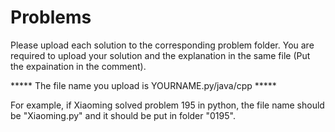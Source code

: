 # Problems

Please upload each solution to the corresponding problem folder. You are required to upload your solution and the explanation in the same file (Put the expaination in the comment). 


*****  The file name you upload is YOURNAME.py/java/cpp *****


For example, if Xiaoming solved problem 195 in python, the file name should be "Xiaoming.py" and it should be put in folder "0195".
